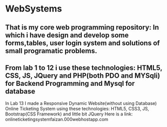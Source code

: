 # WebSystems
That is my core web programming repository:
In which i have design and develop some forms,tables, user login system and solutions of small programatic problems.
-------------------------------------------------------------
From lab 1 to 12 i use these technologies:
HTML5, CSS, JS, JQuery and PHP(both PDO and MYSqli) for Backend Programming and Mysql for database
--------------------------------------------------------------
In Lab 13 I made a Responsive Dynamic Website(without using Database) Online Ticketing System using these technologies:
HTML5, CSS3, JS, Bootstrap(CSS Framework) and little bit JQuery
Here is a link: onlineticketingsystemfaizan.000webhostapp.com
